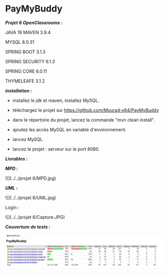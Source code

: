 # PayMyBuddy

**_Projet 6 OpenClassrooms :_**

JAVA 18 MAVEN 3.9.4

MYSQL 8.0.31

SPRING BOOT 3.1.3

SPRING SECURITY 6.1.3

SPRING CORE 6.0.11

THYMELEAFE 3.1.2



**_installation :_**

- installez le jdk et maven, installez MySQL. 

- téléchargez le projet sur  https://github.com/Mourad-x64/PayMyBuddy

- dans le répertoire du projet, lancez la commande "mvn clean install".

- ajoutez les accès MySQL en variable d'environnement.

- lancez MySQL.

- lancez le projet : serveur sur le port 8080.


**_Livrables :_**

**_MPD :_**

![](../../projet 6/MPD.jpg)

**_UML :_**

![](../../projet 6/UML.jpg)

Login :

![](../../projet 6/Capture.JPG)


**_Couverture de tests :_**

![](Livrables/jacoco.jpg)
